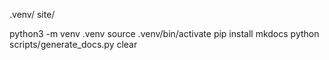 .venv/
site/

python3 -m venv .venv
source .venv/bin/activate
pip install mkdocs
python scripts/generate_docs.py
clear
